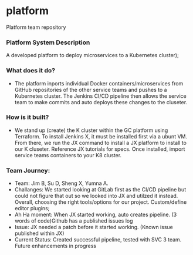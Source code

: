 # platform
Platform team repository
### Platform System Description

A developed platform to deploy microservices to a Kubernetes cluster);

### What does it do?
- The platform inports individual Docker containers/microservices from GitHub repositories of the other service teams and pushes to a Kubernetes cluster.  The 	Jenkins CI/CD pipeline then allows the service team to make commits and auto deploys 	these changes to the cluseter.

### How is it built?

- We stand up (create) the K cluster within the GC platform using Terraform.  To install Jenkins X, it must be installed first via a ubunt VM.  From there, we run the JX 	command to install a JX platform to install to our K cluseter.  Reference JX tutorials for 	specs.  Once installed, import service teams containers to your K8 cluster.


### Team Journey:

- Team: Jim B, Su D, Sheng X, Yumna A.
- Challanges:  We started looking at GitLab first as the CI/CD pipeline but could not figure that out so we looked into JX and utilzed it instead.  Overall, choosing the right 	tools/options for our project.  Custom/define editor plugins;
- Ah Ha moment:  When JX started working, auto creates pipeline. (3 words of code)Github has a published issues log
- Issue:  JX needed a patch before it started working. (Known issue published within JX)
- Current Status: Created successful pipeline, tested with SVC 3 team.  Future enhancements in progress
